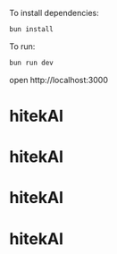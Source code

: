 To install dependencies:
```sh
bun install
```

To run:
```sh
bun run dev
```

open http://localhost:3000
# hitekAI
# hitekAI
# hitekAI
# hitekAI

